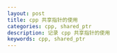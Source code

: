 ```yaml
---
layout: post
title: cpp 共享指针的使用
categories: cpp, shared_ptr
description: 记录 cpp 共享指针的使用
keywords: cpp, shared_ptr
---
```


## 